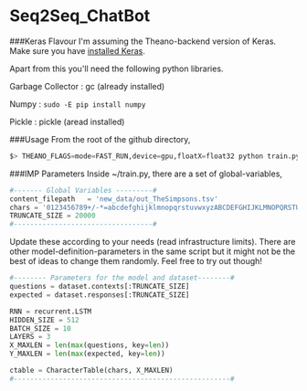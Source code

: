 # Seq2Seq_ChatBot

###Keras Flavour
I'm assuming the Theano-backend version of Keras. Make sure you have [installed Keras](https://github.com/fchollet/keras#installation).

Apart from this you'll need the following python libraries.

Garbage Collector :   gc (already installed)

Numpy             : `sudo -E pip install numpy`

Pickle            : pickle (aread installed)

###Usage
From the root of the github directory,
```python
$> THEANO_FLAGS=mode=FAST_RUN,device=gpu,floatX=float32 python train.py
```

###IMP Parameters
Inside ~/train.py, there are a set of global-variables,
```python
#------- Global Variables ---------#
content_filepath   = 'new_data/out_TheSimpsons.tsv'
chars = '0123456789+/-*=abcdefghijklmnopqrstuvwxyzABCDEFGHIJKLMNOPQRSTUVWXYZ!.,?(){}[]&#_ ' # Char-Level Vocabulary.
TRUNCATE_SIZE = 20000
#----------------------------------#
```
Update these according to your needs (read infrastructure limits). There are other model-definition-parameters in the same 
script but it might not be the best of ideas to change them randomly. Feel free to try out though!
```python
#-------- Parameters for the model and dataset--------#
questions = dataset.contexts[:TRUNCATE_SIZE]
expected = dataset.responses[:TRUNCATE_SIZE]

RNN = recurrent.LSTM
HIDDEN_SIZE = 512
BATCH_SIZE = 10
LAYERS = 3
X_MAXLEN = len(max(questions, key=len))
Y_MAXLEN = len(max(expected, key=len))

ctable = CharacterTable(chars, X_MAXLEN)
#-----------------------------------------------------#
```
